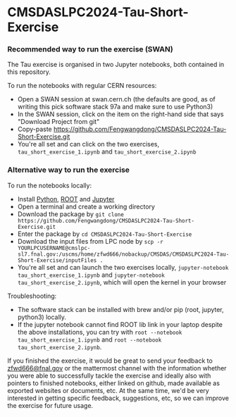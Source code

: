# CMSDASLPC2024-Tau-Short-Exercise### Recommended way to run the exercise (SWAN)The Tau exercise is organised in two Jupyter notebooks, both contained in this repository.To run the notebooks with regular CERN resources:* Open a SWAN session at swan.cern.ch (the defaults are good, as of writing this pick software stack 97a and make sure to use Python3)* In the SWAN session, click on the item on the right-hand side that says "Download Project from git"* Copy-paste https://github.com/Fengwangdong/CMSDASLPC2024-Tau-Short-Exercise.git* You're all set and can click on the two exercises, `tau_short_exercise_1.ipynb` and `tau_short_exercise_2.ipynb`### Alternative way to run the exerciseTo run the notebooks locally:* Install [Python](https://www.python.org/downloads/), [ROOT](https://root.cern/install/) and [Jupyter](https://jupyter.org/install)* Open a terminal and create a working directory* Download the package by `git clone https://github.com/Fengwangdong/CMSDASLPC2024-Tau-Short-Exercise.git`* Enter the package by `cd CMSDASLPC2024-Tau-Short-Exercise`* Download the input files from LPC node by `scp -r YOURLPCUSERNAME@cmslpc-sl7.fnal.gov:/uscms/home/zfwd666/nobackup/CMSDAS/CMSDASLPC2024-Tau-Short-Exercise/inputFiles .`* You're all set and can launch the two exercises locally, `jupyter-notebook tau_short_exercise_1.ipynb` and `jupyter-notebook tau_short_exercise_2.ipynb`, which will open the kernel in your browserTroubleshooting:* The software stack can be installed with brew and/or pip (root, jupyter, python3) locally.* If the jupyter notebook cannot find ROOT lib link in your laptop despite the above installations, you can try with `root --notebook tau_short_exercise_1.ipynb` and `root --notebook tau_short_exercise_2.ipynb`.If you finished the exercise, it would be great to send your feedback to zfwd666@fnal.gov or the mattermost channel with the information whether you were able to successfully tackle the exercise and ideally also with pointers to finished notebooks, either linked on github, made available as exported websites or documents, etc. At the same time, we'd be very interested in getting specific feedback, suggestions, etc, so we can improve the exercise for future usage.